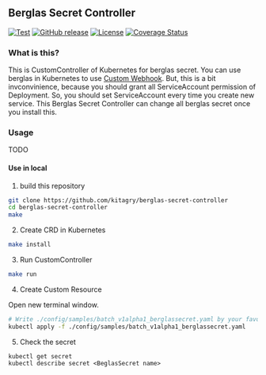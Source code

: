 ## Berglas Secret Controller

[![Test](https://github.com/kitagry/berglas-secret-controller/actions/workflows/test.yaml/badge.svg)](https://github.com/kitagry/berglas-secret-controller/actions/workflows/test.yaml)
[![GitHub release](https://img.shields.io/github/v/tag/kitagry/berglas-secret-controller.svg?sort=semver)](https://github.com/kitagry/berglas-secret-controller/releases)
[![License](https://img.shields.io/badge/License-Apache%202.0-blue.svg)](https://opensource.org/licenses/Apache-2.0)
[![Coverage Status](https://coveralls.io/repos/github/kitagry/berglas-secret-controller/badge.svg?branch=main)](https://coveralls.io/github/kitagry/berglas-secret-controller?branch=main)

### What is this?

This is CustomController of Kubernetes for berglas secret.
You can use berglas in Kubernetes to use [Custom Webhook](https://github.com/GoogleCloudPlatform/berglas/tree/main/examples/kubernetes).
But, this is a bit invconvinience, because you should grant all ServiceAccount permission of Deployment.
So, you should set ServiceAccount every time you create new service.
This Berglas Secret Controller can change all berglas secret once you install this.

### Usage

TODO

#### Use in local

1. build this repository

```bash
git clone https://github.com/kitagry/berglas-secret-controller
cd berglas-secret-controller
make
```

2. Create CRD in Kubernetes

```bash
make install
```

3. Run CustomController

```bash
make run
```

4. Create Custom Resource

Open new terminal window.

```bash
# Write ./config/samples/batch_v1alpha1_berglassecret.yaml by your favorite editor.
kubectl apply -f ./config/samples/batch_v1alpha1_berglassecret.yaml
```

5. Check the secret

```
kubectl get secret
kubectl describe secret <BeglasSecret name>
```
